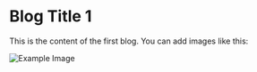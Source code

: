 # Blog Title 1
This is the content of the first blog. You can add images like this:

![Example Image](./images/example.png)
